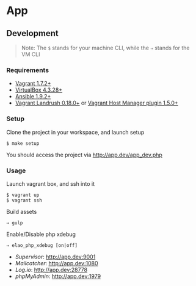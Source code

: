 # App

## Development

> Note: The `$` stands for your machine CLI, while the `⇒` stands for the VM CLI

### Requirements

* [Vagrant 1.7.2+](http://www.vagrantup.com/downloads.html)
* [VirtualBox 4.3.28+](https://www.virtualbox.org/wiki/Downloads)
* [Ansible 1.9.2+](http://docs.ansible.com/intro_installation.html)
* [Vagrant Landrush 0.18.0+](https://github.com/phinze/landrush) or [Vagrant Host Manager plugin 1.5.0+](https://github.com/smdahlen/vagrant-hostmanager)

### Setup

Clone the project in your workspace, and launch setup

    $ make setup

You should access the project via http://app.dev/app_dev.php

### Usage

Launch vagrant box, and ssh into it

    $ vagrant up
    $ vagrant ssh

Build assets

    ⇒ gulp

Enable/Disable php xdebug

    ⇒ elao_php_xdebug [on|off]

* *Supervisor*: http://app.dev:9001
* *Mailcatcher*: http://app.dev:1080
* *Log.io*: http://app.dev:28778
* *phpMyAdmin*: http://app.dev:1979

